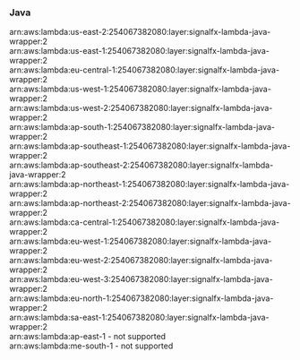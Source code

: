 <h3>Java</h3>  

arn:aws:lambda:us-east-2:254067382080:layer:signalfx-lambda-java-wrapper:2<br>
arn:aws:lambda:us-east-1:254067382080:layer:signalfx-lambda-java-wrapper:2<br>
arn:aws:lambda:eu-central-1:254067382080:layer:signalfx-lambda-java-wrapper:2<br>
arn:aws:lambda:us-west-1:254067382080:layer:signalfx-lambda-java-wrapper:2<br>
arn:aws:lambda:us-west-2:254067382080:layer:signalfx-lambda-java-wrapper:2<br>
arn:aws:lambda:ap-south-1:254067382080:layer:signalfx-lambda-java-wrapper:2<br>
arn:aws:lambda:ap-southeast-1:254067382080:layer:signalfx-lambda-java-wrapper:2<br>
arn:aws:lambda:ap-southeast-2:254067382080:layer:signalfx-lambda-java-wrapper:2<br>
arn:aws:lambda:ap-northeast-1:254067382080:layer:signalfx-lambda-java-wrapper:2<br>
arn:aws:lambda:ap-northeast-2:254067382080:layer:signalfx-lambda-java-wrapper:2<br>
arn:aws:lambda:ca-central-1:254067382080:layer:signalfx-lambda-java-wrapper:2<br>
arn:aws:lambda:eu-west-1:254067382080:layer:signalfx-lambda-java-wrapper:2<br>
arn:aws:lambda:eu-west-2:254067382080:layer:signalfx-lambda-java-wrapper:2<br>
arn:aws:lambda:eu-west-3:254067382080:layer:signalfx-lambda-java-wrapper:2<br>
arn:aws:lambda:eu-north-1:254067382080:layer:signalfx-lambda-java-wrapper:2<br>
arn:aws:lambda:sa-east-1:254067382080:layer:signalfx-lambda-java-wrapper:2<br>
arn:aws:lambda:ap-east-1 - not supported<br>
arn:aws:lambda:me-south-1 - not supported<br>


<!-- Note to maintainers: please be careful editing this file. 
